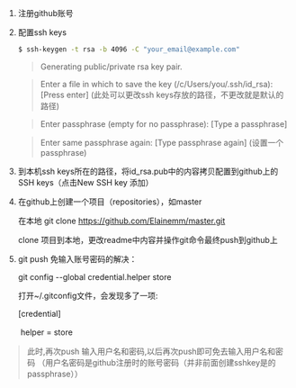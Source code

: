 1. 注册github账号
2. 配置ssh keys
   ```bash
   $ ssh-keygen -t rsa -b 4096 -C "your_email@example.com"
   ```
   > Generating public/private rsa key pair.
   
   > Enter a file in which to save the key (/c/Users/you/.ssh/id_rsa):[Press enter]
   (此处可以更改ssh keys存放的路径，不更改就是默认的路径)

   > Enter passphrase (empty for no passphrase): [Type a passphrase]

   > Enter same passphrase again: [Type passphrase again]
   (设置一个passphrase)
3. 到本机ssh keys所在的路径，将id_rsa.pub中的内容拷贝配置到github上的SSH keys（点击New SSH key 添加）
4. 在github上创建一个项目（repositories），如master

   在本地 git clone https://github.com/Elainemm/master.git

   clone 项目到本地，更改readme中内容并操作git命令最终push到github上

5. git push 免输入账号密码的解决：

   git config --global credential.helper store

   打开~/.gitconfig文件，会发现多了一项:

   [credential]

　　helper = store

   > 此时,再次push  输入用户名和密码,以后再次push即可免去输入用户名和密码
   （用户名密码是github注册时的账号密码（并非前面创建sshkey是的passphrase））
   